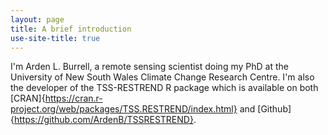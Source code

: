 ```yaml
---
layout: page
title: A brief introduction
use-site-title: true
---
```


I'm Arden L. Burrell, a remote sensing scientist doing my PhD at the University of New South Wales Climate Change Research Centre. I'm also the developer of the TSS-RESTREND R package which is available on both [CRAN]{https://cran.r-project.org/web/packages/TSS.RESTREND/index.html} and [Github]{https://github.com/ArdenB/TSSRESTREND}.
